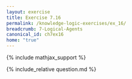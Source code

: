 ```yaml
---
layout: exercise
title: Exercise 7.16
permalink: /knowledge-logic-exercises/ex_16/
breadcrumb: 7-Logical-Agents
canonical_id: ch7ex16
home: "true"
---
```


{% include mathjax_support %}


<div id="hiddden">{% include_relative question.md %}</div>